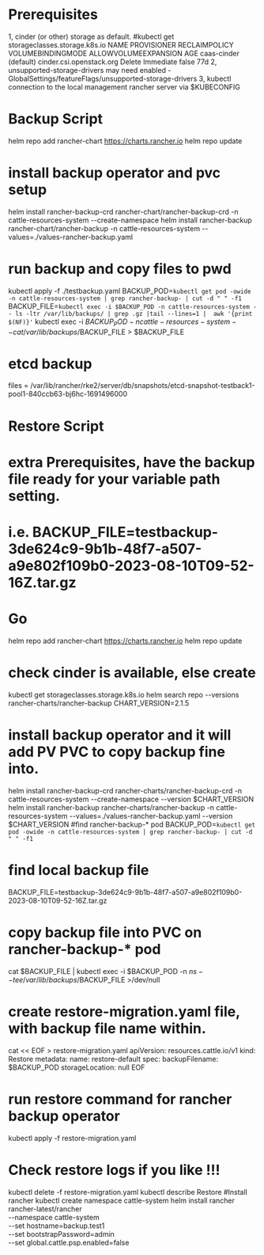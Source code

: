 
 
# Prerequisites
1, cinder (or other) storage as default.
#kubectl get storageclasses.storage.k8s.io
NAME                    PROVISIONER                RECLAIMPOLICY   VOLUMEBINDINGMODE   ALLOWVOLUMEEXPANSION   AGE
caas-cinder (default)   cinder.csi.openstack.org   Delete          Immediate           false                  77d
2, unsupported-storage-drivers may need enabled - GlobalSettings/featureFlags/unsupported-storage-drivers
3, kubectl connection to the local management rancher server via $KUBECONFIG
 
# Backup Script
helm repo add rancher-chart https://charts.rancher.io
helm repo update
# install backup operator and pvc setup
helm install rancher-backup-crd rancher-chart/rancher-backup-crd -n cattle-resources-system --create-namespace
helm install rancher-backup rancher-chart/rancher-backup -n cattle-resources-system  --values=./values-rancher-backup.yaml
# run backup and copy files to pwd 
kubectl apply -f ./testbackup.yaml
BACKUP_POD=`kubectl get pod -owide -n cattle-resources-system | grep rancher-backup- | cut -d " " -f1`
BACKUP_FILE=`kubectl exec -i $BACKUP_POD -n cattle-resources-system -- ls -ltr /var/lib/backups/ | grep .gz |tail --lines=1 |  awk '{print $(NF)}'`
kubectl exec -i $BACKUP_POD -n cattle-resources-system -- cat /var/lib/backups/$BACKUP_FILE >  $BACKUP_FILE
# etcd backup
files  = /var/lib/rancher/rke2/server/db/snapshots/etcd-snapshot-testback1-pool1-840ccb63-bj6hc-1691496000
 
# Restore Script
# extra Prerequisites, have the backup file ready for your variable path setting.
# i.e. BACKUP_FILE=testbackup-3de624c9-9b1b-48f7-a507-a9e802f109b0-2023-08-10T09-52-16Z.tar.gz
# Go
helm repo add rancher-chart https://charts.rancher.io
helm repo update
# check cinder is available, else create
kubectl get storageclasses.storage.k8s.io 
helm search repo --versions rancher-charts/rancher-backup
CHART_VERSION=2.1.5
# install backup operator and it will add PV PVC to copy backup fine into.
helm install rancher-backup-crd rancher-charts/rancher-backup-crd -n cattle-resources-system --create-namespace --version $CHART_VERSION
helm install rancher-backup rancher-charts/rancher-backup -n cattle-resources-system --values=./values-rancher-backup.yaml  --version $CHART_VERSION
#find rancher-backup-*  pod 
BACKUP_POD=`kubectl get pod -owide -n cattle-resources-system | grep rancher-backup- | cut -d " " -f1`
# find local backup file
BACKUP_FILE=testbackup-3de624c9-9b1b-48f7-a507-a9e802f109b0-2023-08-10T09-52-16Z.tar.gz
# copy backup file into PVC on rancher-backup-*  pod 
cat $BACKUP_FILE | kubectl exec -i $BACKUP_POD -n $ns -- tee /var/lib/backups/$BACKUP_FILE >/dev/null
# create restore-migration.yaml file, with backup file name within.
cat << EOF > restore-migration.yaml
apiVersion: resources.cattle.io/v1
kind: Restore
metadata:
  name: restore-default
spec:
  backupFilename: $BACKUP_POD 
  storageLocation: null
EOF
# run restore command for rancher backup operator
kubectl apply -f restore-migration.yaml
# Check restore logs if you like !!!
kubectl delete -f restore-migration.yaml
kubectl describe Restore
#Install rancher
kubectl create namespace cattle-system
helm install rancher rancher-latest/rancher \
  --namespace cattle-system \
  --set hostname=backup.test1 \
  --set bootstrapPassword=admin \
  --set global.cattle.psp.enabled=false
